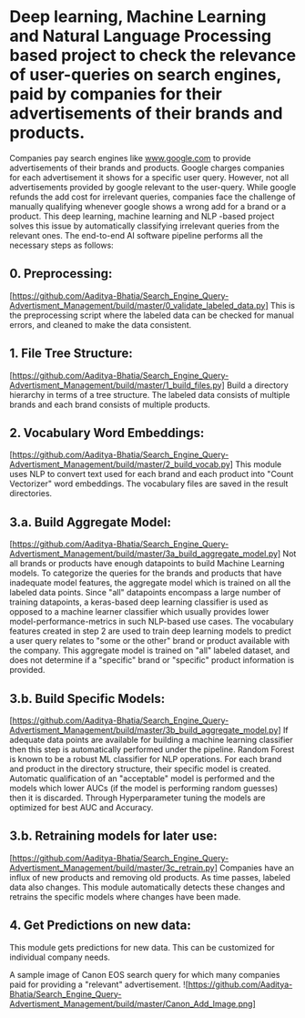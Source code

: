 # Deep learning, Machine Learning and Natural Language Processing based project to check the relevance of user-queries on search engines, paid by companies for their advertisements of their brands and products. 

Companies pay search engines like www.google.com to provide advertisements of their brands and products. Google charges companies for each advertisement it shows for a specific user query. However, not all advertisements provided by google relevant to the user-query. While google refunds the add cost for irrelevant queries, companies face the challenge of manually qualifying whenever google shows a wrong add for a brand or a product. 
This deep learning, machine learning and NLP -based project solves this issue by automatically classifying irrelevant queries from the relevant ones. The end-to-end AI software pipeline performs all the necessary steps as follows:

## 0. Preprocessing:
[https://github.com/Aaditya-Bhatia/Search_Engine_Query-Advertisment_Management/build/master/0_validate_labeled_data.py] This is the preprocessing script where the labeled data can be checked for manual errors, and cleaned to make the data consistent.

## 1. File Tree Structure:
[https://github.com/Aaditya-Bhatia/Search_Engine_Query-Advertisment_Management/build/master/1_build_files.py] 
Build a directory hierarchy in terms of a tree structure. The labeled data consists of multiple brands and each brand consists of multiple products.


## 2. Vocabulary Word Embeddings:
[https://github.com/Aaditya-Bhatia/Search_Engine_Query-Advertisment_Management/build/master/2_build_vocab.py] 
This module uses NLP to convert text used for each brand and each product into "Count Vectorizer" word embeddings. The vocabulary files are saved in the result directories. 

## 3.a. Build Aggregate Model:
[https://github.com/Aaditya-Bhatia/Search_Engine_Query-Advertisment_Management/build/master/3a_build_aggregate_model.py] 
Not all brands or products have enough datapoints to build Machine Learning models. To categorize the queries for the brands and products that have  inadequate model features, the aggregate model which is trained on all the labeled data points. Since "all" datapoints encompass a large number of training datapoints, a keras-based deep learning classifier is used as opposed to a machine learner classifier which usually provides lower model-performance-metrics in such NLP-based use cases. The vocabulary features created in step 2 are used to train deep learning models to predict a user query relates to "some or the other" brand or product available with the company. This aggregate model is trained on "all" labeled dataset, and does not determine if a "specific" brand or "specific" product information is provided. 

## 3.b. Build Specific Models:
[https://github.com/Aaditya-Bhatia/Search_Engine_Query-Advertisment_Management/build/master/3b_build_aggregate_model.py]
If adequate data points are available for building a machine learning classifier then this step is automatically performed under the pipeline. Random Forest is known to be a robust ML classifier for NLP operations. For each brand and product in the directory structure, their specific model is created. Automatic qualification of an "acceptable" model is performed and the models which lower AUCs (if the model is performing random guesses) then it is discarded. Through Hyperparameter tuning the models are optimized for best AUC and Accuracy.

## 3.b. Retraining models for later use:
[https://github.com/Aaditya-Bhatia/Search_Engine_Query-Advertisment_Management/build/master/3c_retrain.py]
Companies have an influx of new products and removing old products. As time passes, labeled data also changes. This module automatically detects these changes and retrains the specific models where changes have been made.

## 4. Get Predictions on new data:
This module gets predictions for new data. This can be customized for individual company needs.

A sample image of Canon EOS search query for which many companies paid for providing a "relevant" advertisement.
![https://github.com/Aaditya-Bhatia/Search_Engine_Query-Advertisment_Management/build/master/Canon_Add_Image.png]

